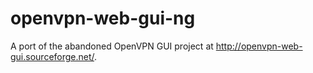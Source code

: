 # openvpn-web-gui-ng
A port of the abandoned OpenVPN GUI project at http://openvpn-web-gui.sourceforge.net/.
